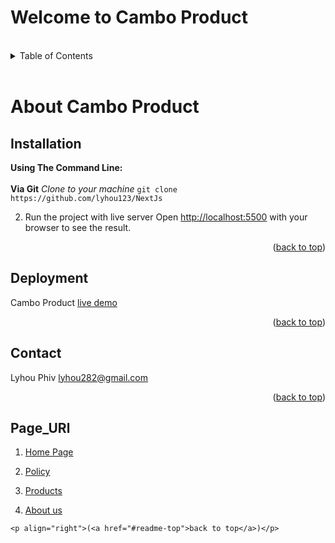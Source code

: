 <a name="readme-top"></a>
# Welcome to Cambo Product
 </div>
<br>
<details>
  <summary>Table of Contents</summary>
  <ol>
    <li>
      <a href="#About Opensource Templat">About The Project</a>
    </li>
    <li>
      <a href="#getting-started">Getting Started</a>
      <ul>
        <li><a href="#Installation">Local Installation</a></li>
        <li><a href="#Deployment">Deployment</a></li>
      </ul>
        <li>
      <a href="#Page_URl">Page Url</a>
    </li>
        <li>
      <a href="#Contact">Contact Us</a>
    </li>
    </li>
  </ol>
</details>
<br>

# About Cambo Product
## Installation
**Using The Command Line:**
<br>
<br>
**Via Git**
*Clone to your machine*
`git clone https://github.com/lyhou123/NextJs`

2. Run the project with live server
Open [http://localhost:5500](http://localhost:3000) with your browser to see the result.
<p align="right">(<a href="#readme-top">back to top</a>)</p>


## Deployment
 Cambo Product [live demo](https://github.com/lyhou123/NextJs)
 <p align="right">(<a href="#readme-top">back to top</a>)</p> 
 
 ## Contact
Lyhou Phiv lyhou282@gmail.com
<br>
<p align="right">(<a href="#readme-top">back to top</a>)</p>

 ## Page_URl
 1.  [Home Page](https://github.com/lyhou123/NextJs)
    
 2. [Policy](https://lyhou.sen-pai.live/policy)
  
 3. [Products](https://lyhou.sen-pai.live/products)
    
 4.  [About us](https://lyhou.sen-pai.live/about)
  
    <p align="right">(<a href="#readme-top">back to top</a>)</p>


